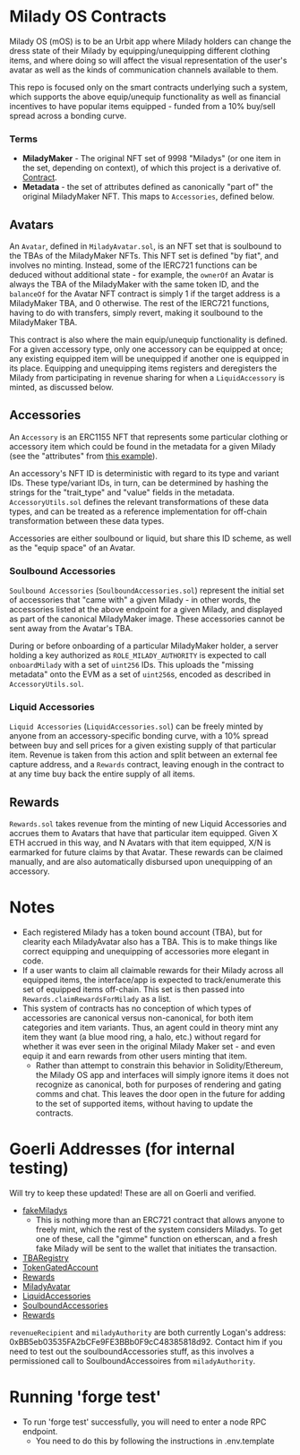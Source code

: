 # Milady OS Contracts

Milady OS (mOS) is to be an Urbit app where Milady holders can change the dress state of their Milady by equipping/unequipping different clothing items, and where doing so will affect the visual representation of the user's avatar as well as the kinds of communication channels available to them.

This repo is focused only on the smart contracts underlying such a system, which supports the above equip/unequip functionality as well as financial incentives to have popular items equipped - funded from a 10% buy/sell spread across a bonding curve.

### Terms

* **MiladyMaker** - The original NFT set of 9998 "Miladys" (or one item in the set, depending on context), of which this project is a derivative of. [Contract](https://etherscan.io/address/0x5af0d9827e0c53e4799bb226655a1de152a425a5).
* **Metadata** - the set of attributes defined as canonically "part of" the original MiladyMaker NFT. This maps to `Accessories`, defined below.

## Avatars

An `Avatar`, defined in `MiladyAvatar.sol`, is an NFT set that is soulbound to the TBAs of the MiladyMaker NFTs. This NFT set is defined "by fiat", and involves no minting. Instead, some of the IERC721 functions can be deduced without additional state - for example, the `ownerOf` an Avatar is always the TBA of the MiladyMaker with the same token ID, and the `balanceOf` for the Avatar NFT contract is simply 1 if the target address is a MiladyMaker TBA, and 0 otherwise. The rest of the IERC721 functions, having to do with transfers, simply revert, making it soulbound to the MiladyMaker TBA.

This contract is also where the main equip/unequip functionality is defined. For a given accessory type, only one accessory can be equipped at once; any existing equipped item will be unequipped if another one is equipped in its place. Equipping and unequipping items registers and deregisters the Milady from participating in revenue sharing for when a `LiquidAccessory` is minted, as discussed below.

## Accessories

An `Accessory` is an ERC1155 NFT that represents some particular clothing or accessory item which could be found in the metadata for a given Milady (see the "attributes" from [this example](https://www.miladymaker.net/milady/json/2751)).

An accessory's NFT ID is deterministic with regard to its type and variant IDs. These type/variant IDs, in turn, can be determined by hashing the strings for the "trait_type" and "value" fields in the metadata. `AccessoryUtils.sol` defines the relevant transformations of these data types, and can be treated as a reference implementation for off-chain transformation between these data types.

Accessories are either soulbound or liquid, but share this ID scheme, as well as the "equip space" of an Avatar.

### Soulbound Accessories

`Soulbound Accessories` (`SoulboundAccessories.sol`) represent the initial set of accessories that "came with" a given Milady - in other words, the accessories listed at the above endpoint for a given Milady, and displayed as part of the canonical MiladyMaker image. These accessories cannot be sent away from the Avatar's TBA.

During or before onboarding of a particular MiladyMaker holder, a server holding a key authorized as `ROLE_MILADY_AUTHORITY` is expected to call `onboardMilady` with a set of `uint256` IDs. This uploads the "missing metadata" onto the EVM as a set of `uint256`s, encoded as described in `AccessoryUtils.sol`.

### Liquid Accessories

`Liquid Accessories` (`LiquidAccessories.sol`) can be freely minted by anyone from an accessory-specific bonding curve, with a 10% spread between buy and sell prices for a given existing supply of that particular item. Revenue is taken from this action and split between an external fee capture address, and a `Rewards` contract, leaving enough in the contract to at any time buy back the entire supply of all items.

## Rewards

`Rewards.sol` takes revenue from the minting of new Liquid Accessories and accrues them to Avatars that have that particular item equipped. Given X ETH accrued in this way, and N Avatars with that item equipped, X/N is earmarked for future claims by that Avatar. These rewards can be claimed manually, and are also automatically disbursed upon unequipping of an accessory.

# Notes

* Each registered Milady has a token bound account (TBA), but for clearity each MiladyAvatar also has a TBA. This is to make things like correct equipping and unequipping of accessories more elegant in code. 
* If a user wants to claim all claimable rewards for their Milady across all equipped items, the interface/app is expected to track/enumerate this set of equipped items off-chain. This set is then passed into `Rewards.claimRewardsForMilady` as a list.
* This system of contracts has no conception of which types of accessories are canonical versus non-canonical, for both item categories and item variants. Thus, an agent could in theory mint any item they want (a blue mood ring, a halo, etc.) without regard for whether it was ever seen in the original Milady Maker set - and even equip it and earn rewards from other users minting that item.
  * Rather than attempt to constrain this behavior in Solidity/Ethereum, the Milady OS app and interfaces will simply ignore items it does not recognize as canonical, both for purposes of rendering and gating comms and chat. This leaves the door open in the future for adding to the set of supported items, without having to update the contracts.

# Goerli Addresses (for internal testing)

Will try to keep these updated! These are all on Goerli and verified.

* [fakeMiladys](https://goerli.etherscan.io/address/0xd0d0ec651a9FF604E9E44Ed02C5799d641024D6F#code)
  * This is nothing more than an ERC721 contract that allows anyone to freely mint, which the rest of the system considers Miladys. To get one of these, call the "gimme" function on etherscan, and a fresh fake Milady will be sent to the wallet that initiates the transaction.
* [TBARegistry](https://goerli.etherscan.io/address/0x4584DbF0510E86Dcc2F36038C6473b1a0FC5Aef3#code)
* [TokenGatedAccount](https://goerli.etherscan.io/address/0x67d12C4dB022c543cb7a678F882eDc935B898940#code)
* [Rewards](https://goerli.etherscan.io/address/0xAd6e965DB39DcD028B6B9088482794Dbeecb57Bd#code)
* [MiladyAvatar](https://goerli.etherscan.io/address/0xa75d842b3Dd775C7310AD6D4E6154b5723B222CF#code)
* [LiquidAccessories](https://goerli.etherscan.io/address/0xd960e80251f965204028382c52046D9b1988f177#code)
* [SoulboundAccessories](https://goerli.etherscan.io/address/0xE417BB57a2dAf3f5c24F507EFF81345506D1B85e#code)
* [Rewards](https://goerli.etherscan.io/address/0xAd6e965DB39DcD028B6B9088482794Dbeecb57Bd#code)

`revenueRecipient` and `miladyAuthority` are both currently Logan's address: 0xBB5eb03535FA2bCFe9FE3BBb0F9cC48385818d92. Contact him if you need to test out the soulboundAccessories stuff, as this involves a permissioned call to SoulboundAccessoires from `miladyAuthority`.

# Running 'forge test'
* To run 'forge test' successfully, you will need to enter a node RPC endpoint.
  * You need to do this by following the instructions in .env.template